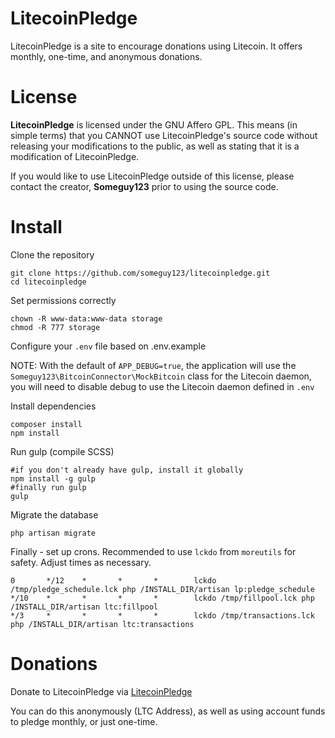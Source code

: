 LitecoinPledge
==============

LitecoinPledge is a site to encourage donations using Litecoin. It offers
monthly, one-time, and anonymous donations.

License
=======

**LitecoinPledge** is licensed under the GNU Affero GPL. This means (in simple
terms) that you CANNOT use LitecoinPledge's source code without releasing your
modifications to the public, as well as stating that it is a modification of
LitecoinPledge.

If you would like to use LitecoinPledge outside of this license, please contact
the creator, **Someguy123** prior to using the source code.

Install
=======
Clone the repository

    git clone https://github.com/someguy123/litecoinpledge.git
    cd litecoinpledge

Set permissions correctly

    chown -R www-data:www-data storage
    chmod -R 777 storage

Configure your `.env` file based on .env.example

NOTE: With the default of `APP_DEBUG=true`, the application will use the
`Someguy123\BitcoinConnector\MockBitcoin` class for the Litecoin daemon, you
will need to disable debug to use the Litecoin daemon defined in `.env`

Install dependencies

    composer install
    npm install

Run gulp (compile SCSS)

    #if you don't already have gulp, install it globally
    npm install -g gulp
    #finally run gulp
    gulp

Migrate the database

    php artisan migrate

Finally - set up crons. Recommended to use `lckdo` from `moreutils` for safety.
Adjust times as necessary.

    0       */12    *       *       *        lckdo /tmp/pledge_schedule.lck php /INSTALL_DIR/artisan lp:pledge_schedule
    */10    *       *       *       *        lckdo /tmp/fillpool.lck php /INSTALL_DIR/artisan ltc:fillpool
    */3     *       *       *       *        lckdo /tmp/transactions.lck php /INSTALL_DIR/artisan ltc:transactions

Donations
=========
Donate to LitecoinPledge via [LitecoinPledge](https://www.litecoinpledge.org/projects/1)

You can do this anonymously (LTC Address), as well as using account funds to pledge monthly, or just one-time.

